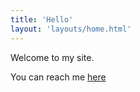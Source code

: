 ```yaml
---
title: 'Hello'
layout: 'layouts/home.html'
---
```


Welcome to my site.

You can reach me [here](mailto:danhwa13@gmail.com)
